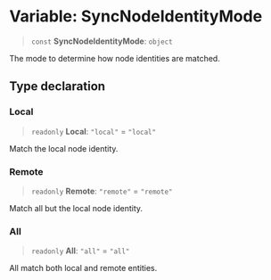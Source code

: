 # Variable: SyncNodeIdentityMode

> `const` **SyncNodeIdentityMode**: `object`

The mode to determine how node identities are matched.

## Type declaration

### Local

> `readonly` **Local**: `"local"` = `"local"`

Match the local node identity.

### Remote

> `readonly` **Remote**: `"remote"` = `"remote"`

Match all but the local node identity.

### All

> `readonly` **All**: `"all"` = `"all"`

All match both local and remote entities.
